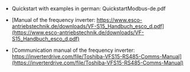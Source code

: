 - Quickstart with examples in german: QuickstartModbus-de.pdf

- [Manual of the frequency inverter: https://www.esco-antriebstechnik.de/downloads/VF-S15_Handbuch_esco_d.pdf](https://www.esco-antriebstechnik.de/downloads/VF-S15_Handbuch_esco_d.pdf)

- [Communication manual of the frequency inverter: https://inverterdrive.com/file/Toshiba-VFS15-RS485-Comms-Manual](https://inverterdrive.com/file/Toshiba-VFS15-RS485-Comms-Manual)
